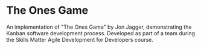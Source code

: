 The Ones Game
=============

An implementation of "The Ones Game" by Jon Jagger, demonstrating the Kanban software development process. Developed as part of a team during the Skills Matter Agile Development for Developers course.